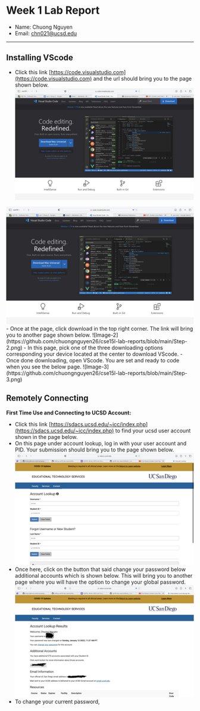 # Week 1 Lab Report

- Name: Chuong Nguyen
- Email: chn021@ucsd.edu

---

## Installing VScode

- Click this link [https://code.visualstudio.com](https://code.visualstudio.com) and the url should bring you to the page shown below.
![Image-1](https://github.com/chuongnguyen26/cse15l-lab-reports/blob/main/Step-1.png)
<img src="Step-1.png" alt="image-1" style="200"/>
- Once at the page, click download in the top right corner. The link will bring you to another page shown below.
![Image-2](https://github.com/chuongnguyen26/cse15l-lab-reports/blob/main/Step-2.png)
- In this page, pick one of the three downloading options corresponding your device located at the center to download VScode.
- Once done downloading, open VScode. You are set and ready to code when you see the below page.
![Image-3](https://github.com/chuongnguyen26/cse15l-lab-reports/blob/main/Step-3.png)

## Remotely Connecting

**First Time Use and Connecting to UCSD Account:**
- Click this link [https://sdacs.ucsd.edu/~icc/index.php](https://sdacs.ucsd.edu/~icc/index.php) to find your ucsd user account shown in the page below. 
- On this page under account lookup, log in with your user account and PID. Your submission should bring you to the page shown below.
![Image_4](https://github.com/chuongnguyen26/cse15l-lab-reports/blob/main/Step-6.png)
- Once here, click on the button that said change your password below additional accounts which is shown below. This will bring you to another page where you will have the option to change your global password.
![Image-5](https://github.com/chuongnguyen26/cse15l-lab-reports/blob/main/Step-7.png)
- To change your current password, 

